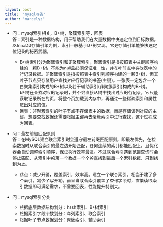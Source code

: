 ```yaml
---
layout: post
title:  "mysql与答"
author: "marcelyz"
---
```


- 问：mysql索引相关，B+树，聚簇索引等，回表<br/>
答：索引是一种数据结构，用于帮助我们在大量数据中快速定位到目标数据。以InnoDB存储引擎为例，索引一般基于B+树实现，它是存储引擎能够快速定位记录的秘密武器。
    * B+树索引分为聚簇索引和非聚簇索引，聚簇索引是指按照表中主键顺序构建的一颗B+树，不能为null且必须保证唯一性，并在叶节点中存放表中的行记录数据。非聚簇索引是指按照表中索引列顺序构建的一颗B+树，但其叶子节点只存储用户查找对应行记录的书签(主键)。一张表一定包含一个由聚集索引构成的B+树以及若干辅助索引(非聚簇索引)构成的B+树。B+树在查找对应的记录时，并不会直接从树中找出对应的行记录，它只能获取记录所在的页，将整个页加载到内存中，再通过一些稀疏索引和属性取出对应的值。
    * 回表：非聚簇索引的叶子节点不存储表中的数据，而是存储该列对应的主键，想要查找数据还需要根据主键再去聚簇索引中进行查找，这个过程成为回表。

- 问：最左前缀匹配原则<br>
答：在MySQL建立联合索引时会遵守最左前缀匹配原则，即最左优先，在检索数据时从联合索引的最左边开始匹配，任何连续的索引都能匹配上，且优化器会自动调整索引顺序，保证执行效率最高。不过联合索引遇到范围查询时会停止匹配，从索引中的第一个数据一个个的查找到最后一个索引数据，只到找到为止。
    * 优点：减少开销，覆盖索引，效率高。建立一个联合索引，相当于建了多个索引，减少了写开销。而且当联合索引覆盖了查询字段时，直接读取索引数据即可满足需求，不需要回表，性能提升特别大。

- 问：mysql索引分类<br>
    * 根据底层数据结构划分：hash索引、B+树索引
    * 根据索引字段个数划分：单列索引、联合索引
    * 根据叶子节点数据划分：聚簇索引、辅助索引